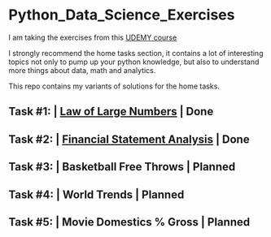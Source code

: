 # Python_Data_Science_Exercises

I am taking the exercises from this [UDEMY course](https://www.udemy.com/share/1013n43@-LcdKND5UQtu7kQBDRAqHI3jkeplmldOcNmxJ9SGlvcN4EvyjyfdREdOug1dfRThhg==/)


I strongly recommend the home tasks section, it contains a lot of interesting topics not only to pump up your python knowledge, but also to understand more things about data, math and analytics.

This repo contains my variants of solutions for the home tasks. 

Task #1:  |  [Law of Large Numbers](https://github.com/gavrie01/Python_Data_Science_Exercises/blob/main/Law_Large_Numbers.ipynb)                       |  Done
--------------------------------------------------------------------------
Task #2:  |  [Financial Statement Analysis](https://github.com/gavrie01/Python_Data_Science_Exercises/blob/main/Law_Large_Numbers.ipnb)                        |  Done
--------------------------------------------------------------------------
Task #3:  |  Basketball Free Throws                       |  Planned
--------------------------------------------------------------------------
Task #4:  |  World Trends                                 |  Planned
--------------------------------------------------------------------------
Task #5:  |  Movie Domestics % Gross                      |  Planned
--------------------------------------------------------------------------
